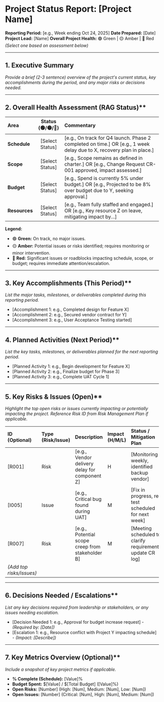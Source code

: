 # Project Status Report: [Project Name]

**Reporting Period:** [e.g., Week ending Oct 24, 2025]
**Date Prepared:** [Date]
**Project Lead:** [Name]
**Overall Project Health:** 🟢 Green | 🟡 Amber | 🔴 Red _(Select one based on assessment below)_

---

## 1. Executive Summary

_Provide a brief (2-3 sentence) overview of the project's current status, key accomplishments during the period, and any major risks or decisions needed._

---

## 2. Overall Health Assessment (RAG Status)**

| Area         | Status (🟢/🟡/🔴) | Commentary                                                                                                |
| :----------- | :--------------: | :-------------------------------------------------------------------------------------------------------- |
| **Schedule** | [Select Status]  | [e.g., On track for Q4 launch. Phase 2 completed on time.] OR [e.g., 1 week delay due to X, recovery plan in place.] |
| **Scope** | [Select Status]  | [e.g., Scope remains as defined in charter.] OR [e.g., Change Request CR-001 approved, impact assessed.]      |
| **Budget** | [Select Status]  | [e.g., Spend is currently 5% under budget.] OR [e.g., Projected to be 8% over budget due to Y, seeking approval.] |
| **Resources**| [Select Status]  | [e.g., Team fully staffed and engaged.] OR [e.g., Key resource Z on leave, mitigating impact by...]       |

**Legend:**
* 🟢 **Green:** On track, no major issues.
* 🟡 **Amber:** Potential issues or risks identified; requires monitoring or minor intervention.
* 🔴 **Red:** Significant issues or roadblocks impacting schedule, scope, or budget; requires immediate attention/escalation.

---

## 3. Key Accomplishments (This Period)**

_List the major tasks, milestones, or deliverables completed during this reporting period._

* [Accomplishment 1: e.g., Completed design for Feature X]
* [Accomplishment 2: e.g., Secured vendor contract for Y]
* [Accomplishment 3: e.g., User Acceptance Testing started]

---

## 4. Planned Activities (Next Period)**

_List the key tasks, milestones, or deliverables planned for the next reporting period._

* [Planned Activity 1: e.g., Begin development for Feature X]
* [Planned Activity 2: e.g., Finalize budget for Phase 3]
* [Planned Activity 3: e.g., Complete UAT Cycle 1]

---

## 5. Key Risks & Issues (Open)**

_Highlight the top open risks or issues currently impacting or potentially impacting the project. Reference Risk ID from Risk Management Plan if applicable._

| ID (Optional) | Type (Risk/Issue) | Description                                         | Impact (H/M/L) | Status / Mitigation Plan                                    | Owner       | Due Date   |
| :------------ | :---------------- | :-------------------------------------------------- | :------------- | :---------------------------------------------------------- | :---------- | :--------- |
| [R001]        | Risk              | [e.g., Vendor delivery delay for component Z]     | H              | [Monitoring weekly, identified backup vendor]               | [Name]      | [N/A]      |
| [I005]        | Issue             | [e.g., Critical bug found during UAT]             | M              | [Fix in progress, re-test scheduled for next week]          | [Name]      | [Date]     |
| [R007]        | Risk              | [e.g., Potential scope creep from stakeholder B]  | M              | [Meeting scheduled to clarify requirements, update CR log] | [Proj Lead] | [N/A]      |
| *(Add top risks/issues)* |                   |                                                     |                |                                                             |             |            |

---

## 6. Decisions Needed / Escalations**

_List any key decisions required from leadership or stakeholders, or any issues needing escalation._

* [Decision Needed 1: e.g., Approval for budget increase request] - _(Required by: [Date])_
* [Escalation 1: e.g., Resource conflict with Project Y impacting schedule] - _(Impact: [Describe])_

---

## 7. Key Metrics Overview (Optional)**

_Include a snapshot of key project metrics if applicable._

* **% Complete (Schedule):** [Value]%
* **Budget Spent:** $[Value] / $[Total Budget] ([Value]%)
* **Open Risks:** [Number] (High: [Num], Medium: [Num], Low: [Num])
* **Open Issues:** [Number] (Critical: [Num], High: [Num], Medium: [Num])